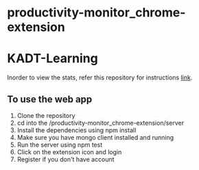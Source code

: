 # productivity-monitor_chrome-extension

# KADT-Learning

Inorder to view the stats, refer this repository for instructions <a href="https://github.com/tanvee09/productivity-monitor_chrome-extension">link</a>.

To use the web app
-------------------
1. Clone the repository
2. cd into the /productivity-monitor_chrome-extension/server
3. Install the dependencies using npm install
5. Make sure you have mongo client installed and running
4. Run the server using npm test
5. Click on the extension icon and login
6. Register if you don't have account
